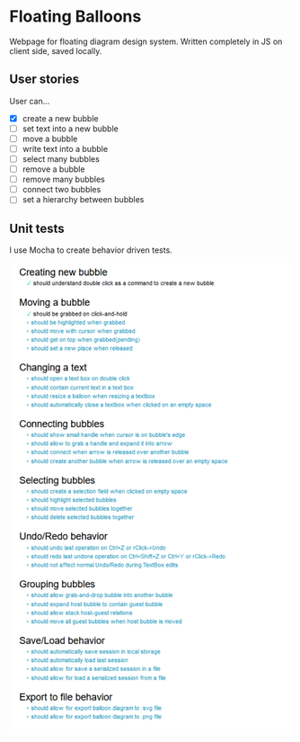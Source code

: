 # Floating Balloons
Webpage for floating diagram design system. Written completely in JS on client side, saved locally.

## User stories

User can...

- [x] create a new bubble
- [ ] set text into a new bubble
- [ ] move a bubble
- [ ] write text into a bubble
- [ ] select many bubbles
- [ ] remove a bubble
- [ ] remove many bubbles
- [ ] connect two bubbles
- [ ] set a hierarchy between bubbles

## Unit tests

I use Mocha to create behavior driven tests.

![](./mocha.png)